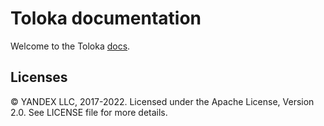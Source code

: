 # Toloka documentation

Welcome to the Toloka [docs](https://toloka.ai/en/docs/).

## Licenses

© YANDEX LLC, 2017-2022. Licensed under the Apache License, Version 2.0. See LICENSE file for more details.
